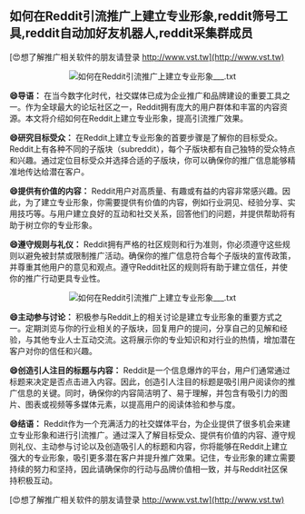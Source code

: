 ## **如何在Reddit引流推广上建立专业形象,reddit筛号工具,reddit自动加好友机器人,reddit采集群成员**

[😍想了解推广相关软件的朋友请登录 http://www.vst.tw](http://www.vst.tw)

 <center><img src="https://vst.tw/MP4/tuiguang/png/3.png" alt="如何在Reddit引流推广上建立专业形象___.txt"></center>

**😄导语：**
在当今数字化时代，社交媒体已成为企业推广和品牌建设的重要工具之一。作为全球最大的论坛社区之一，Reddit拥有庞大的用户群体和丰富的内容资源。本文将介绍如何在Reddit上建立专业形象，提高引流推广效果。

**😄研究目标受众：**
在Reddit上建立专业形象的首要步骤是了解你的目标受众。Reddit上有各种不同的子版块（subreddit），每个子版块都有自己独特的受众特点和兴趣。通过定位目标受众并选择合适的子版块，你可以确保你的推广信息能够精准地传达给潜在客户。

**😄提供有价值的内容：**
Reddit用户对高质量、有趣或有益的内容非常感兴趣。因此，为了建立专业形象，你需要提供有价值的内容，例如行业洞见、经验分享、实用技巧等。与用户建立良好的互动和社交关系，回答他们的问题，并提供帮助将有助于树立你的专业形象。

**😄遵守规则与礼仪：**
Reddit拥有严格的社区规则和行为准则，你必须遵守这些规则以避免被封禁或限制推广活动。确保你的推广信息符合每个子版块的宣传政策，并尊重其他用户的意见和观点。遵守Reddit社区的规则将有助于建立信任，并使你的推广行动更具专业性。

 <center><img src="https://vst.tw/MP4/tuiguang/png/5.png" alt="如何在Reddit引流推广上建立专业形象___.txt"></center>

**😄主动参与讨论：**
积极参与Reddit上的相关讨论是建立专业形象的重要方式之一。定期浏览与你的行业相关的子版块，回复用户的提问，分享自己的见解和经验，与其他专业人士互动交流。这将展示你的专业知识和对行业的热情，增加潜在客户对你的信任和兴趣。

**😄创造引人注目的标题与内容：**
Reddit是一个信息爆炸的平台，用户们通常通过标题来决定是否点击进入内容。因此，创造引人注目的标题是吸引用户阅读你的推广信息的关键。同时，确保你的内容简洁明了、易于理解，并包含有吸引力的图片、图表或视频等多媒体元素，以提高用户的阅读体验和参与度。

**😄结语：**
Reddit作为一个充满活力的社交媒体平台，为企业提供了很多机会来建立专业形象和进行引流推广。通过深入了解目标受众、提供有价值的内容、遵守规则礼仪、主动参与讨论以及创造吸引人的标题和内容，你将能够在Reddit上建立强大的专业形象，吸引更多潜在客户并提升推广效果。记住，专业形象的建立需要持续的努力和坚持，因此请确保你的行动与品牌价值相一致，并与Reddit社区保持积极互动。

[😍想了解推广相关软件的朋友请登录 http://www.vst.tw](http://www.vst.tw)



